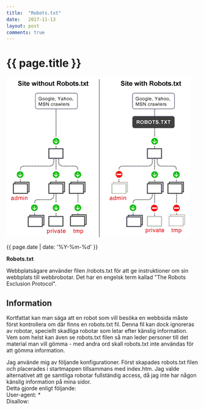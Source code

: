 ```yaml
---
title:  "Robots.txt"
date:   2017-11-13
layout: post
comments: true
---
```

<div class="section post-content--{{ page.date | date: '%Y-%m-%d' }}">
    <div class="main">
        <div class="card">
        <h1>{{ page.title }}</h1>
            <div class="columnProdPic">
                <div class="card">
                    <img src="/img/lego/2017-11-13-robots-txt/robots_txt.gif" alt="blogg pic">
                    <div class="container">
                        <p class="post-date">{{ page.date | date: '%Y-%m-%d' }}</p>
                        <p><b>Robots.txt</b></p>
                        <p>Webbplatsägare använder filen /robots.txt för att ge instruktioner om sin webbplats till webbrobotar. Det har en engelsk term kallad "The Robots Exclusion Protocol".</p>
                    </div>
                </div>
            </div>
        </div>
    </div>
    <div class="main">
        <div class="columnProdInfo">
            <div class="container">
                <h2>Information</h2>
                <div class="prodLine">
                    <p>Kortfattat kan man säga att en robot som vill besöka en webbsida måste först kontrollera om där finns en robots.txt fil. Denna fil kan dock ignoreras av robotar, speciellt skadliga robotar som letar efter känslig information. Vem som helst kan även se robots.txt filen så man leder personer till det material man vill gömma - med andra ord skall robots.txt inte användas för att gömma information.</p>
                    <p>Jag använde mig av följande konfigurationer. Först skapades robots.txt filen och placerades i startmappen tillsammans med index.htm. Jag valde alternativet att ge samtliga robotar fullständig access, då jag inte har någon känslig information på mina sidor. <br>Detta gjorde enligt följande: <br>User-agent: *<br>Disallow:</p>
                </div>
            </div>
        </div>
    </div>
</div>